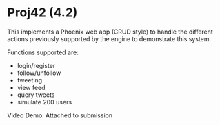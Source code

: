 # Proj42 (4.2)

This implements a Phoenix web app (CRUD style) to handle the different actions
previously supported by the engine to demonstrate this system.

Functions supported are:

 - login/register
 - follow/unfollow
 - tweeting
 - view feed
 - query tweets
 - simulate 200 users

Video Demo: Attached to submission
